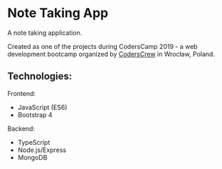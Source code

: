 # Note Taking App
A note taking application.

Created as one of the projects during CodersCamp 2019 - a web development bootcamp organized by [CodersCrew](https://coderscrew.pl/) in Wrocław, Poland.

## Technologies:

Frontend:

- JavaScript (ES6)
- Bootstrap 4

Backend:

- TypeScript
- Node.js/Express
- MongoDB

